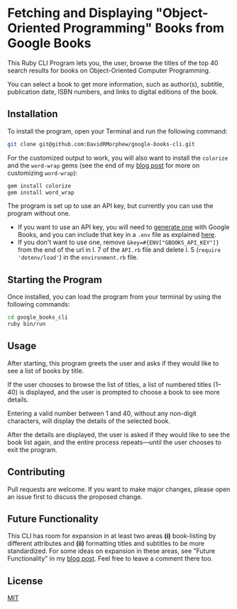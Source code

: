 # Fetching and Displaying "Object-Oriented Programming" Books from Google Books

This Ruby CLI Program lets you, the user, browse the titles of the top 40 search results for books on Object-Oriented Computer Programming.

You can select a book to get more information, such as author(s), subtitle, publication date, ISBN numbers, and links to digital editions of the book.

## Installation 

To install the program, open your Terminal and run the following command:

```bash
git clone git@github.com:DavidRMorphew/google-books-cli.git
```
For the customized output to work, you will also want to install the `colorize` and the `word-wrap` gems (see the end of my [blog post](https://davidrmorphew.medium.com/booking-my-first-coding-project-fba0da20808e) for more on customizing `word-wrap`):
```bash
gem install colorize
gem install word_wrap
```

The program is set up to use an API key, but currently you can use the program without one.
* If you want to use an API key, you will need to [generate one](https://cloud.google.com/docs/authentication/api-keys) with Google Books, and you can include that key in a `.env` file as explained [here](https://medium.com/@daniaherrera/how-to-use-dotenv-ruby-gem-to-secure-your-api-keys-92382aab888a). 
* If you don't want to use one, remove `&key=#{ENV["GBOOKS_API_KEY"]}` from the end of the url in l. 7 of the `API.rb` file and delete l. 5 (`require 'dotenv/load'`) in the `environment.rb` file.
## Starting the Program

Once installed, you can load the program from your terminal by using the following commands:
```bash
cd google_books_cli
ruby bin/run
```

## Usage

After starting, this program greets the user and asks if they would like to see a list of books by title.

If the user chooses to browse the list of titles, a list of numbered titles (1–40) is displayed, and the user is prompted to choose a book to see more details.

Entering a valid number between 1 and 40, without any non-digit characters, will display the details of the selected book.

After the details are displayed, the user is asked if they would like to see the book list again, and the entire process repeats—until the user chooses to exit the program.

## Contributing

Pull requests are welcome. If you want to make major changes, please open an issue first to discuss the proposed change.

## Future Functionality

This CLI has room for expansion in at least two areas **(i)** book-listing by different attributes and **(ii)** formatting titles and subtitles to be more standardized. For some ideas on expansion in these areas, see "Future Functionality" in my [blog post](https://davidrmorphew.medium.com/booking-my-first-coding-project-fba0da20808e). Feel free to leave a comment there too.

## License
[MIT](https://github.com/DavidRMorphew/google-books-cli/blob/main/LICENSE.txt)